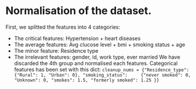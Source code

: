 # Normalisation of the dataset.

First, we splitted the features into 4 categories: 
- The critical features: Hypertension + heart diseases
- The average features: Avg clucose level + bmi + smoking status + age
- The minor feature: Residence type
- The irrelevant features: gender, id, work type, ever married
We have discarded the 4th group and normalised each features.
Categorical features has been set with this dict:
`cleanup_nums = {"Residence_type":     {"Rural": 1, "Urban": 0},
                "smoking_status":     {"never smoked": 0, "Unknown": 0, "smokes": 1.5, "formerly smoked": 1.25 }}`
                
                

